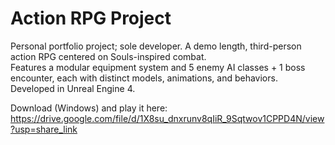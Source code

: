 # Action RPG Project

Personal portfolio project; sole developer. A demo length, third-person action RPG centered on Souls-inspired combat.  
Features a modular equipment system and 5 enemy AI classes + 1 boss encounter, each with distinct models, animations, and behaviors.  
Developed in Unreal Engine 4.  

Download (Windows) and play it here: https://drive.google.com/file/d/1X8su_dnxrunv8qIiR_9Sqtwov1CPPD4N/view?usp=share_link
